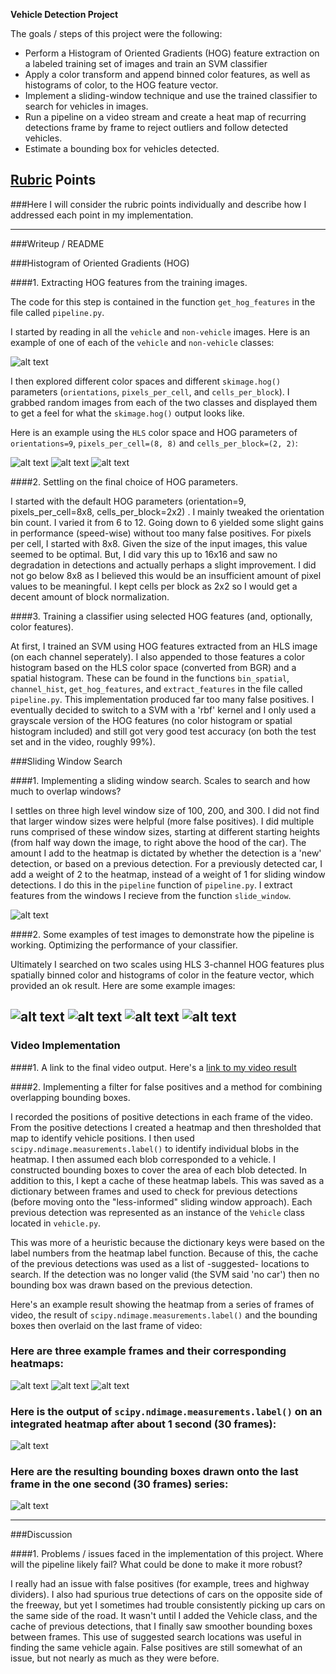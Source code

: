 **Vehicle Detection Project**

The goals / steps of this project were the following:

* Perform a Histogram of Oriented Gradients (HOG) feature extraction on a labeled training set of images and train an SVM classifier
* Apply a color transform and append binned color features, as well as histograms of color, to the HOG feature vector. 
* Implement a sliding-window technique and use the trained classifier to search for vehicles in images.
* Run a pipeline on a video stream and create a heat map of recurring detections frame by frame to reject outliers and follow detected vehicles.
* Estimate a bounding box for vehicles detected.

[//]: # (Image References)
[image1]: ./output_images/car_not_car.png
[image2]: ./output_images/HOG_example.jpg
[image3]: ./output_images/sliding_windows.jpg
[image41]: ./output_images/all_pos_bboxes5.jpg
[image42]: ./output_images/all_pos_bboxes6.jpg
[image43]: ./output_images/all_pos_bboxes7.jpg
[image44]: ./output_images/all_pos_bboxes8.jpg
[image51]: ./output_images/img_and_heatmap_0.png
[image52]: ./output_images/img_and_heatmap_1.png
[image53]: ./output_images/img_and_heatmap_2.png
[image6]: ./output_images/labels_map.png
[image7]: ./output_images/output_bboxes.jpg
[image8]: ./output_images/HOG_frame1_ch0.png
[image9]: ./output_images/HOG_frame1_ch1.png
[image10]: ./output_images/HOG_frame1_ch2.png
[video1]: ./project_video.mp4

## [Rubric](https://review.udacity.com/#!/rubrics/513/view) Points
###Here I will consider the rubric points individually and describe how I addressed each point in my implementation.  

---
###Writeup / README

###Histogram of Oriented Gradients (HOG)

####1. Extracting HOG features from the training images.

The code for this step is contained in the function `get_hog_features` in the file called `pipeline.py`.  

I started by reading in all the `vehicle` and `non-vehicle` images.  Here is an example of one of each of the `vehicle` and `non-vehicle` classes:

![alt text][image1]

I then explored different color spaces and different `skimage.hog()` parameters (`orientations`, `pixels_per_cell`, and `cells_per_block`).  I grabbed random images from each of the two classes and displayed them to get a feel for what the `skimage.hog()` output looks like.

Here is an example using the `HLS` color space and HOG parameters of `orientations=9`, `pixels_per_cell=(8, 8)` and `cells_per_block=(2, 2)`:


![alt text][image8]
![alt text][image9]
![alt text][image10]

####2. Settling on the final choice of HOG parameters.

I started with the default HOG parameters (orientation=9, pixels_per_cell=8x8, cells_per_block=2x2) . I mainly tweaked the orientation bin count. I varied it from 6 to 12. Going down to 6 yielded some slight gains in performance (speed-wise) without too many false positives. For pixels per cell, I started with 8x8. Given the size of the input images, this value seemed to be optimal. But, I did vary this up to 16x16 and saw no degradation in detections and actually perhaps a slight improvement. I did not go below 8x8 as I believed this would be an insufficient amount of pixel values to be meaningful. I kept cells per block as 2x2 so I would get a decent amount of block normalization.

####3. Training a classifier using selected HOG features (and, optionally, color features).

At first, I trained an SVM using HOG features extracted from an HLS image (on each channel seperately). I also appended to those features a color histogram based on the HLS color space (converted from BGR) and a spatial histogram. These can be found in the functions `bin_spatial`, `channel_hist`, `get_hog_features`, and `extract_features` in the file called `pipeline.py`. This implementation produced far too many false positives. I eventually decided to switch to a SVM with a 'rbf' kernel and I only used a grayscale version of the HOG features (no color histogram or spatial histogram included) and still got very good test accuracy (on both the test set and in the video, roughly 99%).

###Sliding Window Search

####1. Implementing a sliding window search.  Scales to search and how much to overlap windows?

I settles on three high level window size of 100, 200, and 300. I did not find that larger window sizes were helpful (more false positives). I did multiple runs comprised of these window sizes, starting at different starting heights (from half way down the image, to right above the hood of the car). The amount I add to the heatmap is dictated by whether the detection is a 'new' detection, or based on a previous detection. For a previously detected car, I add a weight of 2 to the heatmap, instead of a weight of 1 for sliding window detections. I do this in the `pipeline` function of `pipeline.py`. I extract features from the windows I recieve from the function `slide_window`.

![alt text][image3]

####2. Some examples of test images to demonstrate how the pipeline is working. Optimizing the performance of your classifier.

Ultimately I searched on two scales using HLS 3-channel HOG features plus spatially binned color and histograms of color in the feature vector, which provided an ok result.  Here are some example images:

![alt text][image41]
![alt text][image42]
![alt text][image43]
![alt text][image44]
---

### Video Implementation

####1. A link to the final video output.
Here's a [link to my video result](./project_video_out.mp4)


####2. Implementing a filter for false positives and a method for combining overlapping bounding boxes.

I recorded the positions of positive detections in each frame of the video.  From the positive detections I created a heatmap and then thresholded that map to identify vehicle positions.  I then used `scipy.ndimage.measurements.label()` to identify individual blobs in the heatmap.  I then assumed each blob corresponded to a vehicle.  I constructed bounding boxes to cover the area of each blob detected. In addition to this, I kept a cache of these heatmap labels. This was saved as a dictionary between frames and used to check for previous detections (before moving onto the "less-informed" sliding window approach). Each previous detection was represented as an instance of the `Vehicle` class located in `vehicle.py`. 

This was more of a heuristic because the dictionary keys were based on the label numbers from the heatmap label function. Because of this, the cache of the previous detections was used as a list of -suggested- locations to search. If the detection was no longer valid (the SVM said 'no car') then no bounding box was drawn based on the previous detection.

Here's an example result showing the heatmap from a series of frames of video, the result of `scipy.ndimage.measurements.label()` and the bounding boxes then overlaid on the last frame of video:

### Here are three example frames and their corresponding heatmaps:

![alt text][image51]
![alt text][image52]
![alt text][image53]

### Here is the output of `scipy.ndimage.measurements.label()` on an integrated heatmap after about 1 second (30 frames):
![alt text][image6]

### Here are the resulting bounding boxes drawn onto the last frame in the one second (30 frames) series:
![alt text][image7]



---

###Discussion

####1. Problems / issues faced in the implementation of this project.  Where will the pipeline likely fail?  What could be done to make it more robust?

I really had an issue with false positives (for example, trees and highway dividers). I also had spurious true detections of cars on the opposite side of the freeway, but yet I sometimes had trouble consistently picking up cars on the same side of the road. It wasn't until I added the Vehicle class, and the cache of previous detections, that I finally saw smoother bounding boxes between frames. This use of suggested search locations was useful in finding the same vehicle again. False positives are still somewhat of an issue, but not nearly as much as they were before.

 

